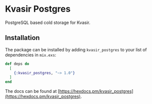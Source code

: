 # Kvasir Postgres

PostgreSQL based cold storage for Kvasir.

## Installation

The package can be installed
by adding `kvasir_postgres` to your list of dependencies in `mix.exs`:

```elixir
def deps do
  [
    {:kvasir_postgres, "~> 1.0"}
  ]
end
```

The docs can
be found at [https://hexdocs.pm/kvasir_postgres](https://hexdocs.pm/kvasir_postgres).

